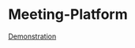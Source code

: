 # Meeting-Platform
[Demonstration](https://drive.google.com/file/d/1BdhFukgbpVJOUeiNUXqHXQz_S17pFZWj/view?usp=sharing)
